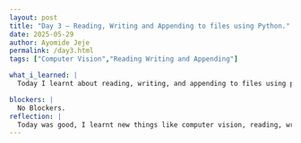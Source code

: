 ```yaml
---
layout: post
title: "Day 3 – Reading, Writing and Appending to files using Python."
date: 2025-05-29
author: Ayomide Jeje
permalink: /day3.html
tags: ["Computer Vision","Reading Writing and Appending"]

what_i_learned: |
  Today I learnt about reading, writing, and appending to files using python. I also learnt more about machine learning through computer vision. That was a fun session. We also did an escape room. We also learnt new technologies, one of them is called computer vision.

blockers: |
  No Blockers.
reflection: |
  Today was good, I learnt new things like computer vision, reading, writing, and appending to files using python. I also built a deeper connection with my project partners with the escape room game, although it was really difficult. Today was decently fun.
---
```

